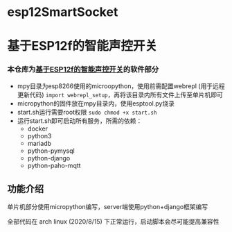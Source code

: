# esp12SmartSocket

# 基于ESP12f的智能声控开关

### 本仓库为[基于ESP12f的智能声控开关](https://oshwhub.com/an_ye/ji-yuesp8266-di-zhi-neng-kai-guan)的软件部分


+ mpy目录为esp8266使用的microopython，使用前需配置webrepl (用于远程更新代码) `import webrepl_setup`，再将该目录内所有文件上传至单片机即可
+ micropython的固件放在mpy目录内，使用esptool.py烧录
+ start.sh运行需要root权限 `sudo chmod +x start.sh`
+ 运行start.sh即可启动所有服务，所需的依赖：
    + docker
    + python3
    + mariadb
    + python-pymysql
    + python-django
    + python-paho-mqtt
## 功能介绍
单片机部分使用micropython编写，server端使用python+django框架编写

全部代码在 arch linux (2020/8/15) 下正常运行，启动脚本会尽可能提高兼容性
